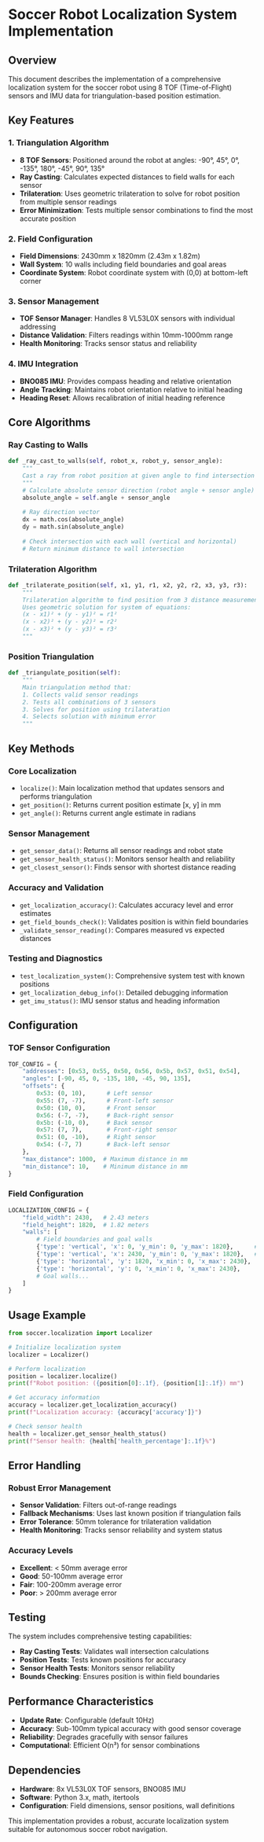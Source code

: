 # Soccer Robot Localization System Implementation

## Overview
This document describes the implementation of a comprehensive localization system for the soccer robot using 8 TOF (Time-of-Flight) sensors and IMU data for triangulation-based position estimation.

## Key Features

### 1. **Triangulation Algorithm**
- **8 TOF Sensors**: Positioned around the robot at angles: -90°, 45°, 0°, -135°, 180°, -45°, 90°, 135°
- **Ray Casting**: Calculates expected distances to field walls for each sensor
- **Trilateration**: Uses geometric trilateration to solve for robot position from multiple sensor readings
- **Error Minimization**: Tests multiple sensor combinations to find the most accurate position

### 2. **Field Configuration**
- **Field Dimensions**: 2430mm x 1820mm (2.43m x 1.82m)
- **Wall System**: 10 walls including field boundaries and goal areas
- **Coordinate System**: Robot coordinate system with (0,0) at bottom-left corner

### 3. **Sensor Management**
- **TOF Sensor Manager**: Handles 8 VL53L0X sensors with individual addressing
- **Distance Validation**: Filters readings within 10mm-1000mm range
- **Health Monitoring**: Tracks sensor status and reliability

### 4. **IMU Integration**
- **BNO085 IMU**: Provides compass heading and relative orientation
- **Angle Tracking**: Maintains robot orientation relative to initial heading
- **Heading Reset**: Allows recalibration of initial heading reference

## Core Algorithms

### Ray Casting to Walls
```python
def _ray_cast_to_walls(self, robot_x, robot_y, sensor_angle):
    """
    Cast a ray from robot position at given angle to find intersection with field walls
    """
    # Calculate absolute sensor direction (robot angle + sensor angle)
    absolute_angle = self.angle + sensor_angle
    
    # Ray direction vector
    dx = math.cos(absolute_angle)
    dy = math.sin(absolute_angle)
    
    # Check intersection with each wall (vertical and horizontal)
    # Return minimum distance to wall intersection
```

### Trilateration Algorithm
```python
def _trilaterate_position(self, x1, y1, r1, x2, y2, r2, x3, y3, r3):
    """
    Trilateration algorithm to find position from 3 distance measurements
    Uses geometric solution for system of equations:
    (x - x1)² + (y - y1)² = r1²
    (x - x2)² + (y - y2)² = r2²  
    (x - x3)² + (y - y3)² = r3²
    """
```

### Position Triangulation
```python
def _triangulate_position(self):
    """
    Main triangulation method that:
    1. Collects valid sensor readings
    2. Tests all combinations of 3 sensors
    3. Solves for position using trilateration
    4. Selects solution with minimum error
    """
```

## Key Methods

### Core Localization
- `localize()`: Main localization method that updates sensors and performs triangulation
- `get_position()`: Returns current position estimate [x, y] in mm
- `get_angle()`: Returns current angle estimate in radians

### Sensor Management
- `get_sensor_data()`: Returns all sensor readings and robot state
- `get_sensor_health_status()`: Monitors sensor health and reliability
- `get_closest_sensor()`: Finds sensor with shortest distance reading

### Accuracy and Validation
- `get_localization_accuracy()`: Calculates accuracy level and error estimates
- `get_field_bounds_check()`: Validates position is within field boundaries
- `_validate_sensor_reading()`: Compares measured vs expected distances

### Testing and Diagnostics
- `test_localization_system()`: Comprehensive system test with known positions
- `get_localization_debug_info()`: Detailed debugging information
- `get_imu_status()`: IMU sensor status and heading information

## Configuration

### TOF Sensor Configuration
```python
TOF_CONFIG = {
    "addresses": [0x53, 0x55, 0x50, 0x56, 0x5b, 0x57, 0x51, 0x54],
    "angles": [-90, 45, 0, -135, 180, -45, 90, 135],
    "offsets": {
        0x53: (0, 10),      # Left sensor
        0x55: (7, -7),      # Front-left sensor
        0x50: (10, 0),      # Front sensor
        0x56: (-7, -7),     # Back-right sensor
        0x5b: (-10, 0),     # Back sensor
        0x57: (7, 7),       # Front-right sensor
        0x51: (0, -10),     # Right sensor
        0x54: (-7, 7)       # Back-left sensor
    },
    "max_distance": 1000,  # Maximum distance in mm
    "min_distance": 10,    # Minimum distance in mm
}
```

### Field Configuration
```python
LOCALIZATION_CONFIG = {
    "field_width": 2430,   # 2.43 meters
    "field_height": 1820,  # 1.82 meters
    "walls": [
        # Field boundaries and goal walls
        {'type': 'vertical', 'x': 0, 'y_min': 0, 'y_max': 1820},      # Left wall
        {'type': 'vertical', 'x': 2430, 'y_min': 0, 'y_max': 1820},   # Right wall
        {'type': 'horizontal', 'y': 1820, 'x_min': 0, 'x_max': 2430},  # Top wall
        {'type': 'horizontal', 'y': 0, 'x_min': 0, 'x_max': 2430},     # Bottom wall
        # Goal walls...
    ]
}
```

## Usage Example

```python
from soccer.localization import Localizer

# Initialize localization system
localizer = Localizer()

# Perform localization
position = localizer.localize()
print(f"Robot position: ({position[0]:.1f}, {position[1]:.1f}) mm")

# Get accuracy information
accuracy = localizer.get_localization_accuracy()
print(f"Localization accuracy: {accuracy['accuracy']}")

# Check sensor health
health = localizer.get_sensor_health_status()
print(f"Sensor health: {health['health_percentage']:.1f}%")
```

## Error Handling

### Robust Error Management
- **Sensor Validation**: Filters out-of-range readings
- **Fallback Mechanisms**: Uses last known position if triangulation fails
- **Error Tolerance**: 50mm tolerance for trilateration validation
- **Health Monitoring**: Tracks sensor reliability and system status

### Accuracy Levels
- **Excellent**: < 50mm average error
- **Good**: 50-100mm average error  
- **Fair**: 100-200mm average error
- **Poor**: > 200mm average error

## Testing

The system includes comprehensive testing capabilities:
- **Ray Casting Tests**: Validates wall intersection calculations
- **Position Tests**: Tests known positions for accuracy
- **Sensor Health Tests**: Monitors sensor reliability
- **Bounds Checking**: Ensures position is within field boundaries

## Performance Characteristics

- **Update Rate**: Configurable (default 10Hz)
- **Accuracy**: Sub-100mm typical accuracy with good sensor coverage
- **Reliability**: Degrades gracefully with sensor failures
- **Computational**: Efficient O(n³) for sensor combinations

## Dependencies

- **Hardware**: 8x VL53L0X TOF sensors, BNO085 IMU
- **Software**: Python 3.x, math, itertools
- **Configuration**: Field dimensions, sensor positions, wall definitions

This implementation provides a robust, accurate localization system suitable for autonomous soccer robot navigation.
